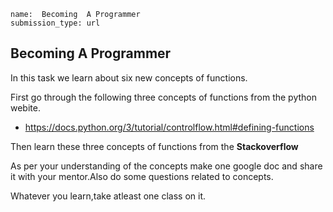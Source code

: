 ```ngMeta
name:  Becoming  A Programmer
submission_type: url
```
## Becoming A Programmer
In this task we learn about six new concepts of functions.

First go through the following three concepts of functions from the python webite.

- https://docs.python.org/3/tutorial/controlflow.html#defining-functions

Then learn these three concepts of functions from the **Stackoverflow**

As per your understanding of the concepts make one google doc and share it with your mentor.Also do some questions related to concepts.

Whatever you learn,take atleast one class on it.

